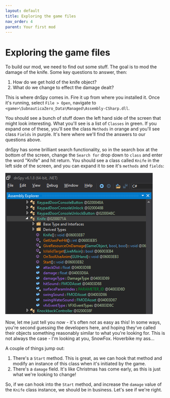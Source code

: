 ```yaml
---
layout: default
title: Exploring the game files
nav_order: 4
parent: Your first mod
---
```


# Exploring the game files

To build our mod, we need to find out some stuff. The goal is to mod the damage of the knife. Some key questions to answer, then:

1. How do we get hold of the knife object?
2. What do we change to effect the damage dealt?

This is where dnSpy comes in. Fire it up from where you installed it. Once it's running, select `File > Open`, navigate to `<game>\SubnauticaZero_Data\Managed\Assembly-CSharp.dll`.

You should see a bunch of stuff down the left hand side of the screen that might look interesting. What you'll see is a list of `Classes` in green. If you expand one of these, you'll see the class `Methods` in orange and you'll see class `Fields` in purple. It's here where we'll find the answers to our questions above.

dnSpy has some brilliant search functionality, so in the search box at the bottom of the screen, change the `Search for` drop down to `class` and enter the word "Knife" and hit return. You should see a class called `Knife` in the left side of the screen, and you can expand it to see it's `methods` and `fields`:

![](./media/knifeclassresults.png)

Now, let me just tell you now - it's often not as easy as this! In some ways, you're second guessing the developers here, and hoping they've called their objects something reasonably similar to what you're looking for. This is not always the case - I'm looking at you, SnowFox. Hoverbike my ass...

A couple of things jump out:

1. There's a `Start` method. This is great, as we can hook that method and modify an instance of this class when it's initiated by the game.
2. There's a `damage` field. It's like Christmas has come early, as this is just what we're looking to change!

So, if we can hook into the `Start` method, and increase the `damage` value of the `Knife` class instance, we should be in business. Let's see if we're right.